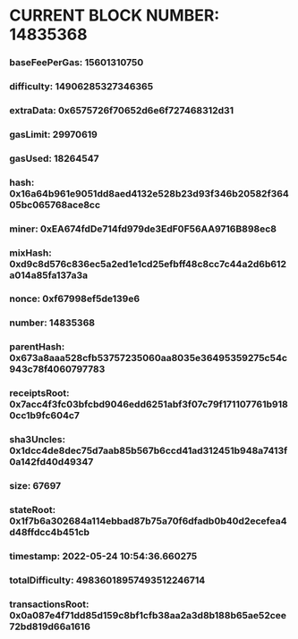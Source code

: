 # CURRENT BLOCK NUMBER: 14835368

### baseFeePerGas: 15601310750
### difficulty: 14906285327346365
### extraData: 0x6575726f70652d6e6f727468312d31
### gasLimit: 29970619
### gasUsed: 18264547
### hash: 0x16a64b961e9051dd8aed4132e528b23d93f346b20582f36405bc065768ace8cc
### miner: 0xEA674fdDe714fd979de3EdF0F56AA9716B898ec8
### mixHash: 0xd9c8d576c836ec5a2ed1e1cd25efbff48c8cc7c44a2d6b612a014a85fa137a3a
### nonce: 0xf67998ef5de139e6
### number: 14835368
### parentHash: 0x673a8aaa528cfb53757235060aa8035e36495359275c54c943c78f4060797783
### receiptsRoot: 0x7acc4f3fc03bfcbd9046edd6251abf3f07c79f171107761b9180cc1b9fc604c7
### sha3Uncles: 0x1dcc4de8dec75d7aab85b567b6ccd41ad312451b948a7413f0a142fd40d49347
### size: 67697
### stateRoot: 0x1f7b6a302684a114ebbad87b75a70f6dfadb0b40d2ecefea4d48ffdcc4b451cb
### timestamp: 2022-05-24 10:54:36.660275
### totalDifficulty: 49836018957493512246714
### transactionsRoot: 0x0a087e4f71dd85d159c8bf1cfb38aa2a3d8b188b65ae52cee72bd819d66a1616
